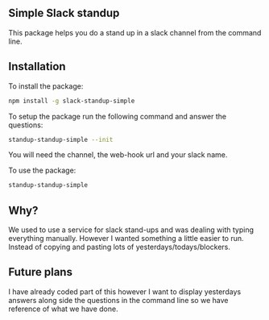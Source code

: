 ## Simple Slack standup

This package helps you do a stand up in a slack channel from the command line.

## Installation

To install the package:

```bash
npm install -g slack-standup-simple
```

To setup the package run the following command and answer the questions:

```bash
standup-standup-simple --init
```

You will need the channel, the web-hook url and your slack name.

To use the package:

```bash
standup-standup-simple
```

## Why?

We used to use a service for slack stand-ups and was dealing with typing everything manually. However I wanted something a little easier to run.
Instead of copying and pasting lots of yesterdays/todays/blockers.

## Future plans

I have already coded part of this however I want to display yesterdays answers along side the questions in the command line so we have reference of what we have done.

